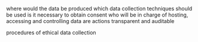 where would the data be produced
which data collection techniques should be used
is it necessary to obtain consent
who will be in charge of hosting, accessing and controlling data
are actions transparent and auditable


procedures of ethical data collection
	